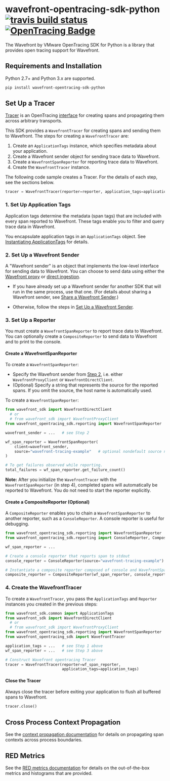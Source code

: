 # wavefront-opentracing-sdk-python [![travis build status](https://travis-ci.com/wavefrontHQ/wavefront-opentracing-sdk-python.svg?branch=master)](https://travis-ci.com/wavefrontHQ/wavefront-opentracing-sdk-python) [![OpenTracing Badge](https://img.shields.io/badge/OpenTracing-enabled-blue.svg)](http://opentracing.io)

The Wavefront by VMware OpenTracing SDK for Python is a library that provides open tracing support for Wavefront.

## Requirements and Installation

Python 2.7+ and Python 3.x are supported.

```bash
pip install wavefront-opentracing-sdk-python 
```
## Set Up a Tracer

[Tracer](https://github.com/opentracing/specification/blob/master/specification.md#tracer) is an OpenTracing [interface](https://github.com/opentracing/opentracing-java#initialization) for creating spans and propagating them across arbitrary transports.

This SDK provides a `WavefrontTracer` for creating spans and sending them to Wavefront. The steps for creating a `WavefrontTracer` are:
1. Create an `ApplicationTags` instance, which specifies metadata about your application.
2. Create a Wavefront sender object for sending trace data to Wavefront.
3. Create a `WavefrontSpanReporter` for reporting trace data to Wavefront.
4. Create the `WavefrontTracer` instance.

The following code sample creates a Tracer. For the details of each step, see the sections below.

```python
tracer = WavefrontTracer(reporter=reporter, application_tags=application_tags)
```


### 1. Set Up Application Tags

Application tags determine the metadata (span tags) that are included with every span reported to Wavefront. These tags enable you to filter and query trace data in Wavefront. 

You encapsulate application tags in an `ApplicationTags` object. See [Instantiating ApplicationTags](https://github.com/wavefrontHQ/wavefront-sdk-python/blob/master/docs/apptags.md) for details.

### 2. Set Up a Wavefront Sender

A "Wavefront sender" is an object that implements the low-level interface for sending data to Wavefront. You can choose to send data using either the [Wavefront proxy](https://docs.wavefront.com/proxies.html) or [direct ingestion](https://docs.wavefront.com/direct_ingestion.html).

* If you have already set up a Wavefront sender for another SDK that will run in the same process, use that one.  (For details about sharing a Wavefront sender, see [Share a Wavefront Sender](https://github.com/wavefrontHQ/wavefront-sdk-python/blob/master/docs/sender.md#share-a-wavefront-sender).)

* Otherwise, follow the steps in [Set Up a Wavefront Sender](https://github.com/wavefrontHQ/wavefront-sdk-python/blob/master/docs/sender.md#set-up-a-wavefront-sender).



### 3. Set Up a Reporter
You must create a `WavefrontSpanReporter` to report trace data to Wavefront. You can optionally create a `CompositeReporter` to send data to Wavefront and to print to the console.

#### Create a WavefrontSpanReporter
To create a `WavefrontSpanReporter`: 
* Specify the Wavefront sender from [Step 2](#2-set-up-a-wavefront-sender), i.e. either `WavefrontProxyClient` or `WavefrontDirectClient`. 
* (Optional) Specify a string that represents the source for the reported spans. If you omit the source, the host name is automatically used.

To create a `WavefrontSpanReporter`:

```python
from wavefront_sdk import WavefrontDirectClient
  # or
  # from wavefront_sdk import WavefrontProxyClient
from wavefront_opentracing_sdk.reporting import WavefrontSpanReporter

wavefront_sender = ...   # see Step 2

wf_span_reporter = WavefrontSpanReporter(
    client=wavefront_sender,
    source="wavefront-tracing-example"   # optional nondefault source name
) 

# To get failures observed while reporting.
total_failures = wf_span_reporter.get_failure_count()
```
**Note:** After you initialize the `WavefrontTracer` with the `WavefrontSpanReporter` (in step 4), completed spans will automatically be reported to Wavefront.
You do not need to start the reporter explicitly.

#### Create a CompositeReporter (Optional)
A `CompositeReporter` enables you to chain a `WavefrontSpanReporter` to another reporter, such as a `ConsoleReporter`. A console reporter is useful for debugging.

```PYTHON
from wavefront_opentracing_sdk.reporting import WavefrontSpanReporter
from wavefront_opentracing_sdk.reporting import ConsoleReporter, CompositeReporter

wf_span_reporter = ...   

# Create a console reporter that reports span to stdout
console_reporter = ConsoleReporter(source="wavefront-tracing-example")

# Instantiate a composite reporter composed of console and WavefrontSpanReporter.
composite_reporter = CompositeReporter(wf_span_reporter, console_reporter)
```
### 4. Create the WavefrontTracer

To create a `WavefrontTracer`, you pass the `ApplicationTags` and `Reporter` instances you created in the previous steps:

```PYTHON
from wavefront_sdk.common import ApplicationTags
from wavefront_sdk import WavefrontDirectClient  
  # or
  # from wavefront_sdk import WavefrontProxyClient
from wavefront_opentracing_sdk.reporting import WavefrontSpanReporter
from wavefront_opentracing_sdk import WavefrontTracer

application_tags = ...   # see Step 1 above
wf_span_reporter = ...   # see Step 3 above

# Construct Wavefront opentracing Tracer
tracer = WavefrontTracer(reporter=wf_span_reporter,
                         application_tags=application_tags) 
```

#### Close the Tracer
Always close the tracer before exiting your application to flush all buffered spans to Wavefront.

```python
tracer.close()
```
## Cross Process Context Propagation
See the [context propagation documentation](https://github.com/wavefrontHQ/wavefront-opentracing-sdk-python/tree/master/docs/contextpropagation.md) for details on propagating span contexts across process boundaries.

## RED Metrics
See the [RED metrics documentation](https://github.com/wavefrontHQ/wavefront-opentracing-sdk-python/blob/master/docs/metrics.md) for details on the out-of-the-box metrics and histograms that are provided.
